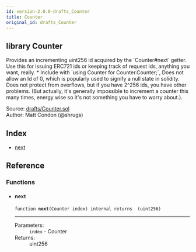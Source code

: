 ```yaml
---
id: version-2.0.0-drafts_Counter
title: Counter
original_id: drafts_Counter
---
```


<div class="contract-doc"><div class="contract"><h2 class="contract-header"><span class="contract-kind">library</span> Counter</h2><p class="description">Provides an incrementing uint256 id acquired by the `Counter#next` getter. Use this for issuing ERC721 ids or keeping track of request ids, anything you want, really. * Include with `using Counter for Counter.Counter;`, Does not allow an Id of 0, which is popularly used to signify a null state in solidity. Does not protect from overflows, but if you have 2^256 ids, you have other problems. (But actually, it&#x27;s generally impossible to increment a counter this many times, energy wise so it&#x27;s not something you have to worry about.).</p><div class="source">Source: <a href="https://github.com/OpenZeppelin/zeppelin-solidity/blob/v2.0.0/contracts/drafts/Counter.sol" target="_blank">drafts/Counter.sol</a></div><div class="author">Author: Matt Condon (@shrugs)</div></div><div class="index"><h2>Index</h2><ul><li><a href="drafts_Counter.html#next">next</a></li></ul></div><div class="reference"><h2>Reference</h2><div class="functions"><h3>Functions</h3><ul><li><div class="item function"><span id="next" class="anchor-marker"></span><h4 class="name">next</h4><div class="body"><code class="signature">function <strong>next</strong><span>(Counter index) </span><span>internal </span><span>returns  (uint256) </span></code><hr/><dl><dt><span class="label-parameters">Parameters:</span></dt><dd><div><code>index</code> - Counter</div></dd><dt><span class="label-return">Returns:</span></dt><dd>uint256</dd></dl></div></div></li></ul></div></div></div>
